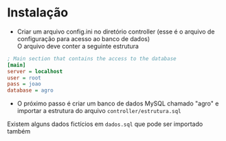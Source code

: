 # Instalação

- Criar um arquivo config.ini no diretório controller (esse é o arquivo de configuração para acesso ao banco de dados)  
O arquivo deve conter a seguinte estrutura

```ini
; Main section that contains the access to the database
[main]
server = localhost
user = root
pass = joao
database = agro
```

- O próximo passo é criar um banco de dados MySQL chamado "agro" e importar a estrutura do arquivo `controller/estrutura.sql`

Existem alguns dados fictícios em `dados.sql`  que pode ser importado também




